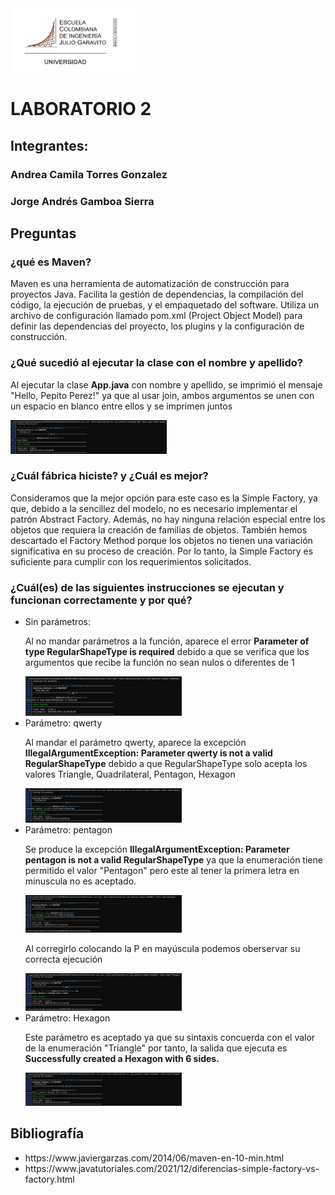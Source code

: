 <img src="logo_escuela.png" alt="Logo de la escuela de Ingeniería" width="200" >
<h1> LABORATORIO 2 </h1>
<h2> Integrantes: </h2>
<h3> Andrea Camila Torres Gonzalez  </h3>
<h3> Jorge Andrés Gamboa Sierra </h3>

## Preguntas

### ¿qué es Maven?

<p>Maven es una herramienta de automatización de construcción para proyectos Java. Facilita la gestión de dependencias, la compilación del código, la ejecución de pruebas, y el empaquetado del software. Utiliza un archivo de configuración llamado pom.xml (Project Object Model) para definir las dependencias del proyecto, los plugins y la configuración de construcción.</p>

### ¿Qué sucedió al ejecutar la clase con el nombre y apellido?
<p> Al ejecutar la clase <b>App.java</b> con nombre y apellido, se imprimió el mensaje "Hello, Pepito Perez!" ya que al usar join, ambos argumentos se unen con un espacio en blanco entre ellos y se imprimen juntos</p>
<img src="dos_argumentos.png" alt="Prueba de pasar dos argumentos a la clase App" width = "250">


### ¿Cuál fábrica hiciste? y ¿Cuál es mejor?

 <p> Consideramos que la mejor opción para este caso es la Simple Factory, ya que, debido a la sencillez del modelo, no es necesario implementar el patrón Abstract Factory. Además, no hay ninguna relación especial entre los objetos que requiera la creación de familias de objetos. También hemos descartado el Factory Method porque los objetos no tienen una variación significativa en su proceso de creación. Por lo tanto, la Simple Factory es suficiente para cumplir con los requerimientos solicitados.</p>

### ¿Cuál(es) de las siguientes instrucciones se ejecutan y funcionan correctamente y por qué?

<ul>
    <li>Sin parámetros:
        <p>Al no mandar parámetros a la función, aparece el error <b>Parameter of type RegularShapeType is required</b> debido a que se verifica que los argumentos que recibe la función no sean nulos o diferentes de 1</p>
        <img src="pruebaSinParametro.png" width="250">
    </li>
    <li>Parámetro: qwerty
        <p>Al mandar el parámetro qwerty, aparece la excepción <b>IllegalArgumentException: Parameter qwerty is not a valid RegularShapeType</b> debido a que RegularShapeType solo acepta los valores Triangle, Quadrilateral, Pentagon, Hexagon</p>
        <img src="pruebaQwerty.png" width="250">
    </li>
    <li>Parámetro: pentagon
        <p>Se produce la excepción <b>IllegalArgumentException: Parameter pentagon is not a valid RegularShapeType</b> ya que la enumeración tiene permitido el valor "Pentagon" pero este al tener la primera letra en minuscula no es aceptado.
        </p>
        <img src="prueba_pentagon.png" width="250">
        <p>Al corregirlo colocando la P en mayúscula podemos oberservar su correcta ejecución</p>
        <img src="pruebaPentagon.png" width="250">
    </li>
    <li>Parámetro: Hexagon
        <p>Este parámetro es aceptado ya que su sintaxis concuerda con el valor de la enumeración "Triangle" por tanto, la salida que ejecuta es <b>Successfully created a Hexagon with 6 sides.</b></p>
        <img src="pruebaHexagon.png" width="250">
    </li>
</ul>

## Bibliografía

<ul>
    <li>https://www.javiergarzas.com/2014/06/maven-en-10-min.html</li>
    <li>https://www.javatutoriales.com/2021/12/diferencias-simple-factory-vs-factory.html</li>
</ul>
